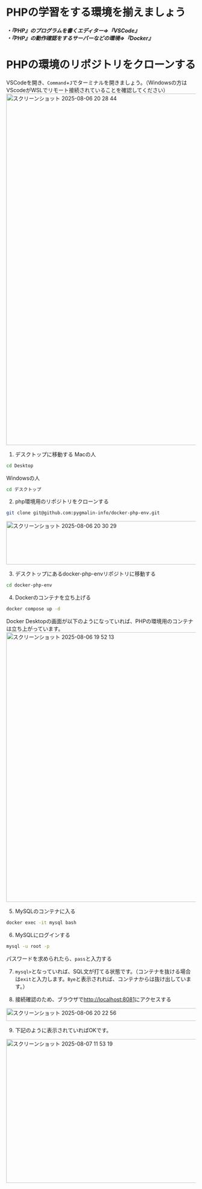 # PHPの学習をする環境を揃えましょう
##### ・『PHP』のプログラムを書くエディター⇒『VSCode』<br>・『PHP』の動作確認をするサーバーなどの環境⇒『Docker』

# PHPの環境のリポジトリをクローンする
VSCodeを開き、`Command`+`J`でターミナルを開きましょう。（Windowsの方はVScodeがWSLでリモート接続されていることを確認してください）
<img width="1204" height="933" alt="スクリーンショット 2025-08-06 20 28 44" src="https://github.com/user-attachments/assets/62a49526-cf63-4f12-89e5-94151c2aac2a" />


1. デスクトップに移動する
Macの人
```bash
cd Desktop
```
Windowsの人
```bash
cd デスクトップ
```

2. php環境用のリポジトリをクローンする
```bash
git clone git@github.com:pygmalin-info/docker-php-env.git
```
<img width="718" height="115" alt="スクリーンショット 2025-08-06 20 30 29" src="https://github.com/user-attachments/assets/83bc6e9e-be62-4469-80e8-4b953ca0c1b6" />


3. デスクトップにあるdocker-php-envリポジトリに移動する
```bash
cd docker-php-env
```

4. Dockerのコンテナを立ち上げる
```bash
docker compose up -d
```
Docker Desktopの画面が以下のようになっていれば、PHPの環境用のコンテナは立ち上がっています。
<img width="1271" height="716" alt="スクリーンショット 2025-08-06 19 52 13" src="https://github.com/user-attachments/assets/0441b79c-111e-4356-b37e-d1d1d3728793" />

5. MySQLのコンテナに入る
```bash
docker exec -it mysql bash
```

6. MySQLにログインする
```bash
mysql -u root -p
```
パスワードを求められたら、`pass`と入力する

7. `mysql>`となっていれば、SQL文が打てる状態です。（コンテナを抜ける場合は`exit`と入力します。`Bye`と表示されれば、コンテナからは抜け出しています。）


8. 接続確認のため、ブラウザで[http://localhost:8081](http://localhost:8081/)にアクセスする
<img width="1284" height="34" alt="スクリーンショット 2025-08-06 20 22 56" src="https://github.com/user-attachments/assets/8ef09063-6674-40d5-a680-69ff7ead8d00" />


9. 下記のように表示されていればOKです。
<img width="601" height="382" alt="スクリーンショット 2025-08-07 11 53 19" src="https://github.com/user-attachments/assets/e7d9f199-7f6e-4e5a-88e3-dd49c551f69d" />

